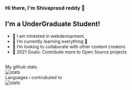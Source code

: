 ### Hi there, I'm Shivaprasd reddy 👋



## I'm a UnderGraduate Student!

- 🔭 I am intrested in webdevlopment.
- 🌱 I’m currently learning everything 🤣
- 👯 I’m looking to collaborate with other content creators
- 🥅 2021 Goals: Contribute more to Open Source projects
<br/>
My github stats<br/>
<img src="https://github-readme-stats.vercel.app/api?username=shivaprasadyanala" alt="stats">
<br/>
Languages i contrubuted to
<br/>
<img src="https://github-readme-stats.vercel.app/api/top-langs/?username=anuraghazra" alt="stats">

